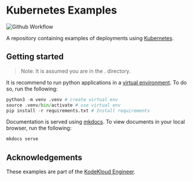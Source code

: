 # Kubernetes Examples

![Github Workflow](https://github.com/codedByHasan/kubernetes-examples/actions/workflows/gh-pages-deploy.yml/badge.svg)

A repository containing examples of deployments using [Kubernetes](https://kubernetes.io/).

## Getting started

> Note: It is assumed you are in the . directory.

It is recommend to run python applications in a [virtual environment](https://docs.python.org/3/library/venv.html). To do so, run the following:

```python
python3 -m venv .venv # create virtual env
source .venv/bin/activate # use virtual env
pip install -r requirements.txt # Install requirements
```

Documentation is served using [mkdocs](https://www.mkdocs.org/). To view documents in your local browser, run the following:

```bash
mkdocs serve
```

## Acknowledgements

These examples are part of the [KodeKloud Engineer](https://engineer.kodekloud.com).
